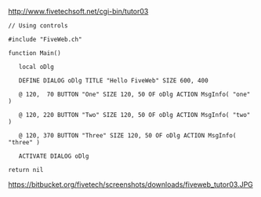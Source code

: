 http://www.fivetechsoft.net/cgi-bin/tutor03

```
// Using controls

#include "FiveWeb.ch"

function Main()

   local oDlg
   
   DEFINE DIALOG oDlg TITLE "Hello FiveWeb" SIZE 600, 400
   
   @ 120,  70 BUTTON "One" SIZE 120, 50 OF oDlg ACTION MsgInfo( "one" )

   @ 120, 220 BUTTON "Two" SIZE 120, 50 OF oDlg ACTION MsgInfo( "two" )

   @ 120, 370 BUTTON "Three" SIZE 120, 50 OF oDlg ACTION MsgInfo( "three" )
   
   ACTIVATE DIALOG oDlg 

return nil
```

https://bitbucket.org/fivetech/screenshots/downloads/fiveweb_tutor03.JPG